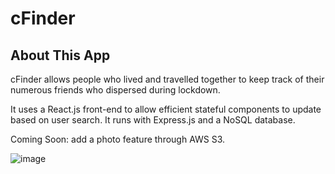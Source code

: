 # cFinder

## About This App

cFinder allows people who lived and travelled together to keep track of their numerous friends who dispersed during lockdown. 

It uses a React.js front-end to allow efficient stateful components to update based on user search. It runs with Express.js and a NoSQL database. 

Coming Soon: add a photo feature through AWS S3. 

![image](https://user-images.githubusercontent.com/73617474/127363931-eb0a47b7-fb2b-424d-95c2-e8d7daa9d256.png)






